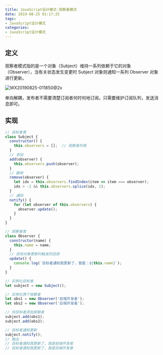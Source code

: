 ```yaml
---
title: JavaScript设计模式-观察者模式
date: 2019-08-25 01:17:25
tags: 
- JavaScript设计模式
categories: 
- JavaScript设计模式
---
```


## 定义

观察者模式指的是一个对象（Subject）维持一系列依赖于它的对象（Observer），当有关状态发生变更时 Subject 对象则通知一系列 Observer 对象进行更新。

![WX20190825-011850@2x](http://114.55.30.96/WX20190825-011850@2x.png)

单向解耦，发布者不需要清楚订阅者何时何地订阅，只需要维护订阅队列，发送消息即可。



## 实现

```javascript
// 目标者类
class Subject {
  constructor() {
    this.observers = [];  // 观察者列表
  }
  // 添加
  add(observer) {
    this.observers.push(observer);
  }
  // 删除
  remove(observer) {
    let idx = this.observers.findIndex(item => item === observer);
    idx > -1 && this.observers.splice(idx, 1);
  }
  // 通知
  notify() {
    for (let observer of this.observers) {
      observer.update();
    }
  }
}

// 观察者类
class Observer {
  constructor(name) {
    this.name = name;
  }
  // 目标对象更新时触发的回调
  update() {
    console.log(`目标者通知我更新了，我是：${this.name}`);
  }
}

// 实例化目标者
let subject = new Subject();

// 实例化两个观察者
let obs1 = new Observer('前端开发者');
let obs2 = new Observer('后端开发者');

// 向目标者添加观察者
subject.add(obs1);
subject.add(obs2);

// 目标者通知更新
subject.notify();  
// 输出：
// 目标者通知我更新了，我是前端开发者
// 目标者通知我更新了，我是后端开发者
```

